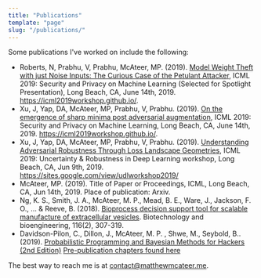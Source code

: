 ```yaml
---
title: "Publications"
template: "page"
slug: "/publications/"
---
```


Some publications I've worked on include the following:

- Roberts, N, Prabhu, V, Prabhu, McAteer, MP. (2019). [Model Weight Theft with just Noise Inputs: The Curious Case of the Petulant Attacker](https://icml2019workshop.github.io/), ICML 2019: Security and Privacy on Machine Learning (Selected for Spotlight Presentation), Long Beach, CA, June 14th, 2019. https://icml2019workshop.github.io/.
- Xu, J, Yap, DA, McAteer, MP, Prabhu, V, Prabhu. (2019). [On the emergence of sharp minima post adversarial augmentation](https://icml2019workshop.github.io/), ICML 2019: Security and Privacy on Machine Learning, Long Beach, CA, June 14th, 2019. https://icml2019workshop.github.io/.
- Xu, J, Yap, DA, McAteer, MP, Prabhu, V, Prabhu. (2019). [Understanding Adversarial Robustness Through Loss Landscape Geometries](https://sites.google.com/view/udlworkshop2019/), ICML 2019: Uncertainty & Robustness in Deep Learning workshop, Long Beach, CA, Jun 9th, 2019. https://sites.google.com/view/udlworkshop2019/
- McAteer, MP. (2019). Title of Paper or Proceedings, ICML, Long Beach, CA, Jun 14th, 2019. Place of publication: Arxiv.
- Ng, K. S., Smith, J. A., McAteer, M. P., Mead, B. E., Ware, J., Jackson, F. O., ... & Reeve, B. (2018). [Bioprocess decision support tool for scalable manufacture of extracellular vesicles](https://onlinelibrary.wiley.com/doi/abs/10.1002/bit.26809). Biotechnology and bioengineering, 116(2), 307-319.
- Davidson-Pilon, C., Dillon, J., McAteer, M. P. , Shwe, M., Seybold, B.. (2019). [Probabilistic Programming and Bayesian Methods for Hackers (2nd Edition)](https://camdavidsonpilon.github.io/Probabilistic-Programming-and-Bayesian-Methods-for-Hackers/) [Pre-publication chapters found here](https://goo.gl/9Z5hs9)

The best way to reach me is at [contact@matthewmcateer.me](mailto:contact@matthewmcateer.me).
